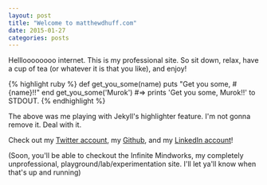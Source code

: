 ```yaml
---
layout: post
title: "Welcome to matthewdhuff.com"
date: 2015-01-27
categories: posts
---
```


Hellloooooooo internet. This is my professional site. So sit down, relax, have a cup of tea (or whatever it is that you like), and enjoy!

{% highlight ruby %}
def get_you_some(name)
  puts "Get you some, #{name}!!"
end
get_you_some('Murok')
#=> prints 'Get you some, Murok!!' to STDOUT.
{% endhighlight %}

The above was me playing with Jekyll's highlighter feature. I'm not gonna remove it. Deal with it.

Check out my [Twitter account][twitter], my [Github][github], and my [LinkedIn account][linkedin]!

(Soon, you'll be able to checkout the Infinite Mindworks, my completely unprofessional, playground/lab/experimentation site. I'll let ya'll know when that's up and running)


[twitter]: http://twitter.com/theinfamoushuff
[github]: http://github.com/matthewhuff89
[linkedin]: http://www.linkedin.com/in/matthewdhuff
